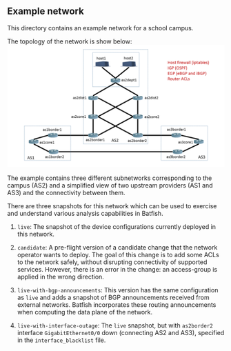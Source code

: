 ## Example network

This directory contains an example network for a school campus.

The topology of the network is show below: ![Campus topology](example-network.png)

The example contains three different subnetworks corresponding to the campus (AS2) and a simplified view of two upstream providers (AS1 and AS3) and the connectivity between them.

There are three snapshots for this network which can be used to exercise and understand various analysis capabilities in Batfish.

1. `live`: The snapshot of the device configurations currently deployed in this network.

1. `candidate`: A pre-flight version of a candidate change that the network operator wants to deploy. The goal of this change is to add some ACLs to the network safely, without disrupting connectivity of supported services. However, there is an error in the change: an access-group is applied in the wrong direction.

1. `live-with-bgp-announcements`: This version has the same configuration as `live` and adds a snapshot of BGP announcements received from external networks. Batfish incorporates these routing announcements when computing the data plane of the network.

1. `live-with-interface-outage`: The `live` snapshot, but with `as2border2` interface `GigabitEthernet0/0` down (connecting AS2 and AS3), specified in the `interface_blacklist` file.
